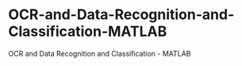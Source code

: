 # OCR-and-Data-Recognition-and-Classification-MATLAB
OCR and Data Recognition and Classification - MATLAB
